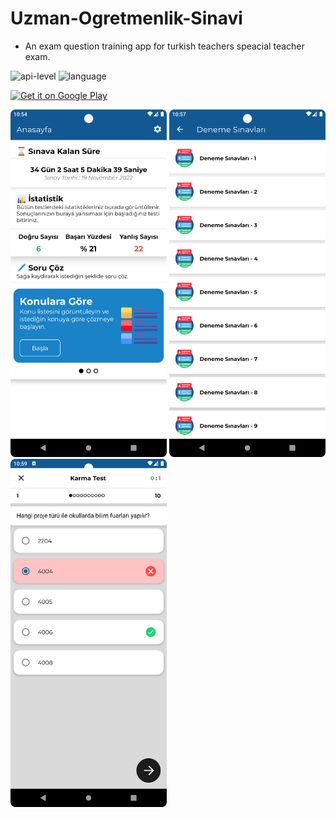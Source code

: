 # Uzman-Ogretmenlik-Sinavi

- An exam question training app for turkish teachers speacial teacher exam.

 <img src="https://img.shields.io/badge/api-%2B21-red?style=plastic&logo=android" alt="api-level"> <img src="https://img.shields.io/badge/language-kotlin-blueviolet?style=plastic&logo=kotlin" alt="language">

<a href='https://play.google.com/store/apps/details?id=com.pandorina.uzman_ogretmenlik'><img alt='Get it on Google Play' src='https://play.google.com/intl/en_us/badges/static/images/badges/en_badge_web_generic.png' width="300"/></a>

<img src="images/screenshots/1.png" width="250px" alt="ss1"> <img src="images/screenshots/3.png" width="250px" alt="ss2"> <img src="images/screenshots/7.png" width="250px" alt="ss3">
